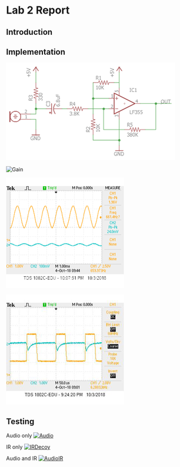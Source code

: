 # Lab 2 Report

## Introduction



## Implementation
![AmpSchematic](Media/AmpSchematic.PNG)


![Gain](Media/Gain.png)


![660Hz Audio with AMP](Media/660HzAudiowithAMP.png)


![6kHz IR with AMP](Media/6kHzIRwithAMP.png)

## Testing
Audio only
[![Audio](http://img.youtube.com/vi/_ZcNHMHUNOg/0.jpg)](http://www.youtube.com/watch?v=_ZcNHMHUNOg)

IR only
[![IRDecoy](http://img.youtube.com/vi/bU6DcMbJmxA/0.jpg)](http://www.youtube.com/watch?v=bU6DcMbJmxA)

Audio and IR
[![AudioIR](http://img.youtube.com/vi/3XAn1rwMJDE/0.jpg)](http://www.youtube.com/watch?v=3XAn1rwMJDE)



